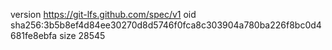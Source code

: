 version https://git-lfs.github.com/spec/v1
oid sha256:3b5b8ef4d84ee30270d8d5746f0fca8c303904a780ba226f8bc0d4681fe8ebfa
size 28545
